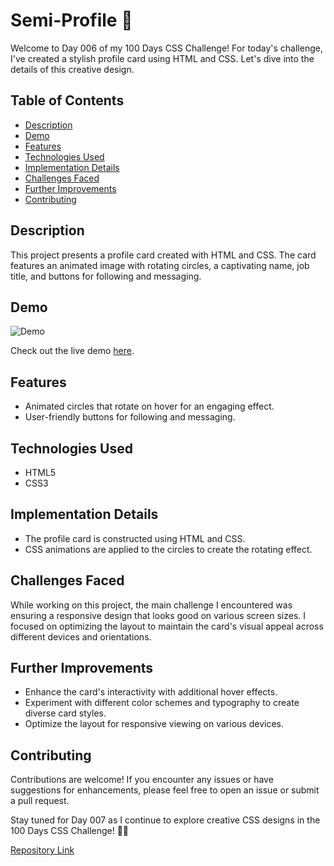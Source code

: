 # Semi-Profile 🪪

Welcome to Day 006 of my 100 Days CSS Challenge! For today's challenge, I've created a stylish profile card using HTML and CSS. Let's dive into the details of this creative design.

## Table of Contents

- [Description](#description)
- [Demo](#demo)
- [Features](#features)
- [Technologies Used](#technologies-used)
- [Implementation Details](#implementation-details)
- [Challenges Faced](#challenges-faced)
- [Further Improvements](#further-improvements)
- [Contributing](#contributing)

## Description

This project presents a profile card created with HTML and CSS. The card features an animated image with rotating circles, a captivating name, job title, and buttons for following and messaging.

## Demo

![Demo](./demo.gif)

Check out the live demo [here](https://your-demo-link.com).

## Features

- Animated circles that rotate on hover for an engaging effect.
- User-friendly buttons for following and messaging.

## Technologies Used

- HTML5
- CSS3

## Implementation Details

- The profile card is constructed using HTML and CSS.
- CSS animations are applied to the circles to create the rotating effect.


## Challenges Faced

While working on this project, the main challenge I encountered was ensuring a responsive design that looks good on various screen sizes. I focused on optimizing the layout to maintain the card's visual appeal across different devices and orientations.

## Further Improvements

- Enhance the card's interactivity with additional hover effects.
- Experiment with different color schemes and typography to create diverse card styles.
- Optimize the layout for responsive viewing on various devices.

## Contributing

Contributions are welcome! If you encounter any issues or have suggestions for enhancements, please feel free to open an issue or submit a pull request.

Stay tuned for Day 007 as I continue to explore creative CSS designs in the 100 Days CSS Challenge! 🎨🚀

[Repository Link](https://github.com/Adhamxiii/100-days-css-challenge)
